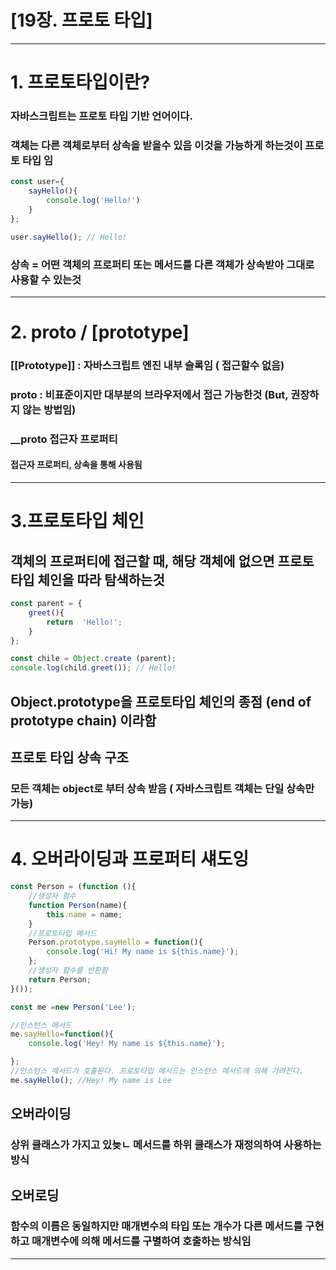 # [19장. 프로토 타입]

---
# 1. 프로토타입이란?

### 자바스크립트는 프로토 타입 기반 언어이다. 
### 객체는 다른 객체로부터 상속을 받을수 있음 이것을 가능하게 하는것이 프로토 타입 임

```js
const user={
    sayHello(){
        console.log('Hello!')
    }
};

user.sayHello(); // Hello!
```

### 상속 = 어떤 객체의 프로퍼티 또는 메서드를 다른 객체가 상속받아 그대로 사용할 수 있는것

---
# 2. proto / [prototype]


### [[Prototype]] : 자바스크립트 엔진 내부 슬록임 ( 접근할수 없음)
### __proto__ : 비표준이지만 대부분의 브라우저에서 접근 가능한것 (But, 권장하지 않는 방법임)

### __proto 접근자 프로퍼티
#### 접근자 프로퍼티, 상속을 통해 사용됨
 

---
# 3.프로토타입 체인

## 객체의 프로퍼티에 접근할 때, 해당 객체에 없으면 프로토타입 체인을 따라 탐색하는것 

```js
const parent = {
    greet(){
        return  'Hello!';
    }
};

const chile = Object.create (parent);
console.log(child.greet()); // Hello!
```

## Object.prototype을 프로토타입 체인의 종점 (end of prototype chain) 이라함 
## 프로토 타입 상속 구조 
### 모든 객체는 object로 부터 상속 받음 ( 자바스크립트 객체는 단일 상속만 가능)


---
# 4.  오버라이딩과 프로퍼티 섀도잉

```js
const Person = (function (){
    //생성자 함수
    function Person(name){
        this.name = name;
    } 
    //프로토타입 메서드
    Person.prototype.sayHello = function(){
        console.log('Hi! My name is ${this.name}');
    };
    //생성자 함수를 반환함
    return Person;
}());

const me =new Person('Lee');

//인스턴스 메서드
me.sayHello=function(){
    console.log('Hey! My name is ${this.name}');

};
//인스턴스 메서드가 호출된다. 프로토타입 메서드는 인스턴스 메서드에 의해 가려진다.
me.sayHello(); //Hey! My name is Lee

```

## 오버라이딩
### 상위 클래스가 가지고 있늦ㄴ 메서드를 하위 클래스가 재정의하여 사용하는 방식
## 오버로딩
### 함수의 이름은 동일하지만 매개변수의 타입 또는 개수가 다른 메서드를 구현하고 매개변수에 의해 메서드를 구별하여 호출하는 방식임

---

